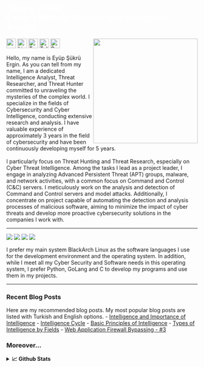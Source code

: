 <h2 class="red-text" style="color: white;">Eyup S. ERGIN<br>Cyber & Military, Security and Intelligence Analyst</h2> 
<p align="left"> <a href="https://ergin.dev/"><img target="_blank" src="https://avatars.githubusercontent.com/u/74828443?v=4" align="right" height="275" /></a> 
<a target="_blank" href="https://ergin.dev/" ><img target="_blank" height="25" src="https://img.shields.io/badge/Website%20&%20Blog-%230077B5.svg?&style=for-the-badge&color=gray"></a>
<a target="_blank" href="https://www.linkedin.com/in/eyupergin/" ><img target="_blank" height="25" src="https://img.shields.io/badge/LinkedIn-%230077B5.svg?&style=for-the-badge&color=gray&logo=linkedin " alt="Linkedin : Eyup S. Ergin"></a>
<a target="_blank" href="https://twitter.com/ErginDev" ><img target="_blank" height="25" src="https://img.shields.io/badge/Twitter-%230077B5.svg?&style=for-the-badge&color=gray&logo=twitter" alt="Twitter : @ErginDev"></a>
<a target="_blank" href="https://t.me/EyupErgin" ><img target="_blank" height="25" src="https://img.shields.io/badge/Telegram-2CA5E0?&style=for-the-badge&color=gray&logo=telegram" alt="Telegram : @EyupErgin"></a> <a target="_blank" href="https://ergin.dev" ><img target="_blank" height="25" src="https://komarev.com/ghpvc/?username=EyupErgin&style=flat-square&label=Views" alt="Profile Views"></a>
<p>
  
Hello, my name is Eyüp Şükrü Ergin. As you can tell from my name, I am a dedicated Intelligence Analyst, Threat Researcher, and Threat Hunter committed to unraveling the mysteries of the complex world. I specialize in the fields of Cybersecurity and Cyber Intelligence, conducting extensive research and analysis. I have valuable experience of approximately 3 years in the field of cybersecurity and have been continuously developing myself for 5 years.
<br><br>
I particularly focus on Threat Hunting and Threat Research, especially on Cyber ​​Threat Intelligence. Among the tasks I lead as a project leader, I engage in analyzing Advanced Persistent Threat (APT) groups, malware, and network activities, with a common focus on Command and Control (C&C) servers. I meticulously work on the analysis and detection of Command and Control servers and model attacks. Additionally, I concentrate on project capable of automating the detection and analysis processes of malicious software, aiming to minimize the impact of cyber threats and develop more proactive cybersecurity solutions in the companies I work with.

<hr>
  
<img src="https://img.shields.io/badge/Arch_Linux-1793D1?style=for-the-badge&logo=arch-linux&logoColor=white&color=gray"/> <img src="https://img.shields.io/badge/Python-3776AB?style=for-the-badge&logo=python&logoColor=white"/> <img src="https://img.shields.io/badge/Go-00ADD8?style=for-the-badge&logo=go&logoColor=white"/> <img src="https://img.shields.io/badge/C-00599C?style=for-the-badge&logo=c&logoColor=white"/>

I prefer my main system BlackArch Linux as the software languages I use for the development environment and the operating system. In addition, while I meet all my Cyber Security and Software needs in this operating system, I prefer Python, GoLang and C to develop my programs and use them in my projects.

<hr>

<h3>Recent Blog Posts</h3>
Here are my recommended blog posts. My most popular blog posts are listed with Turkish and English options.
- <a href="https://ergin.dev/intelligence-and-the-importance-of-intelligence">Intelligence and Importance of Intelligence</a>
- <a href="https://ergin.dev/intelligence-cycle">Intelligence Cycle</a>
- <a href="https://ergin.dev/basic-principles-of-intelligence">Basic Principles of Intelligence</a>
- <a href="https://ergin.dev/types-of-intelligence-by-fields/">Types of Intelligence by Fields</a>
- <a href="https://ergin.dev/web-application-firewall-bypassing-3">Web Application Firewall Bypassing - #3</a>

<h3>Moreover...</h3>

<details>
<summary><b>📈 Github Stats</b></summary>
<br/>
<img align="left" src="http://github-profile-summary-cards.vercel.app/api/cards/stats?username=EyupErgin&theme=default"/><img align="left" src="http://github-profile-summary-cards.vercel.app/api/cards/productive-time?username=EyupErgin&theme=default&utcOffset=3"/>
<img align="left" src="https://github-profile-summary-cards.vercel.app/api/cards/profile-details?username=EyupErgin"/>
</details>
  
  


  
  
  
  
  
  
  
  
  
  
  
  
  
  

    


